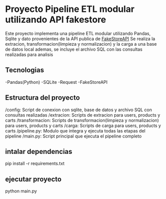 # Proyecto Pipeline ETL modular utilizando API fakestore

Este proyecto implementa una pipeline ETL modular utilizando Pandas, Sqlite y dato provenientes de la API publica de [FakeStoreAPI](https://fakestoreapi.com)
Se realiza la extracion, transformacion(limpieza y normalizacion) y la carga a una base de datos local
ademas, se incluye el archivo SQL con las consultas realizadas para analisis

## Tecnologias 
-Pandas(Python)
-SQLite
-Request
-FakeStoreAPI

## Estructura del proyecto
/config: Script de conexion con sqlite, base de datos y archivo SQL con consultas realizadas
/extracion: Scripts de extracion para users, products y carts
/transformacion: Scripts de transformacion(limpieza y normalizacion) para users, products y carts
/carga: Scripts de carga para users, products y carts
/pipeline.py: Modulo que integra y ejecuta todas las etapas del pipeline
/main.py: Script principal que ejecuta el pipeline completo


## intalar dependencias

pip install -r requirements.txt

## ejecutar proyecto

python main.py



